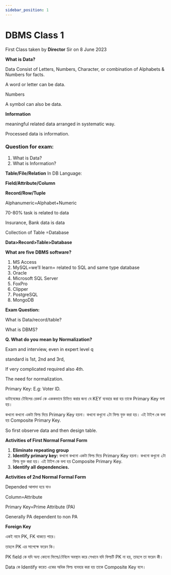 ```yaml
---
sidebar_position: 1
---
```


# DBMS Class 1

First Class taken by **Director** Sir on 8 June 2023

**What is Data?**

Data Consist of Letters, Numbers, Character, or combination of Alphabets & Numbers for facts. 

A word or letter can be data. 

Numbers

A symbol can also be data. 

**Information**

meaningful related data arranged in systematic way. 

Processed data is information. 

### **Question for exam:**

1. What is Data?
2. What is Information?

**Table/File/Relation**
In DB Language: 

**Field/Attribute/Column** 

**Record/Row/Tuple**

Alphanumeric=Alphabet+Numeric

70-80% task is related to data

Insurance, Bank data is data

Collection of Table =Database

**Data>Record>Table>Database**

**What are five DBMS software?**

1. MS Access
2. MySQL=we’ll learn= related to SQL and same type database
3. Oracle
4. Microsoft SQL Server
5. FoxPro
6. Clipper
7. PostgreSQL
8. MongoDB

**Exam Question:** 

What is Data/record/table?

What is DBMS?

**Q. What do you mean by Normalization?** 

Exam and interview, even in expert level q

standard is 1st, 2nd and 3rd, 

If very complicated required also 4th.

The need for normalization. 

Primary Key: E.g: Voter ID. 

ডাটাবেজের টেবিলের রেকর্ড কে এককভাবে চিহ্নিত করার জন্য যে  KEY ব্যবহার করা হয় তাকে Primary Key বলা হয়। 

কখনো কখনো একটা ফিল্ড দিয়ে Primary Key হয়না। কখনো কখুনো ২টা ফিল্ড যুক্ত করা হয়। এই টাইপ কে বলা হয় Composite Primary Key.

So first observe data and then design table.

**Activities of First Normal Formal Form**

1. **Eliminate repeating group**
2. **Identify primary key:** কখনো কখনো একটা ফিল্ড দিয়ে Primary Key হয়না। কখনো কখুনো ২টা ফিল্ড যুক্ত করা হয়। এই টাইপ কে বলা হয় Composite Primary Key. 
3. **Identify all dependencies.**

**Activities of 2nd Normal Formal Form**

Depended আলাদা হয়ে যাও

Column=Attribute

Primary Key=Prime Attribute (PA)

Generally PA dependent to non PA

**Foreign Key**

একই নামে PK, FK থাকতে পারে। 

তাহলে PK এর সাপেক্ষে ফরেন কি। 

PK field কে যদি অন্য কোনো ফিল্ডে/টেবিলে অবস্থান করে সেখানে যদি ফিল্ডটি PK না হয়, তাহলে তা ফরেন কী।  

Data কে Identify করেত একের অধিক ফিল্ড ব্যবহার করা হয় তাকে Composite Key বলে।